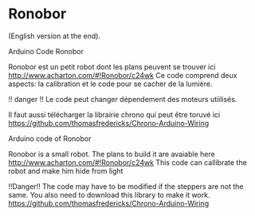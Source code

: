 Ronobor
=======

(English version at the end).

Arduino Code Ronobor

Ronobor est un petit robot dont les plans peuvent se trouver ici http://www.acharton.com/#!Ronobor/c24wk
Ce code comprend deux aspects: la calibration et le code pour se cacher de la lumière. 

!! danger !!
Le code peut changer dépendement des moteurs utiilisés.

Il faut aussi télécharger la librairie chrono qui peut être toruvé ici
https://github.com/thomasfredericks/Chrono-Arduino-Wiring


Arduino code of Ronobor

Ronobor is a small robot. The plans to build it are avaiable here  http://www.acharton.com/#!Ronobor/c24wk
This code can callibrate the robot and make him hide from light

!!Danger!!
The code may have to be modified if the steppers are not the same.
You also need to download this library to make it work.
https://github.com/thomasfredericks/Chrono-Arduino-Wiring

